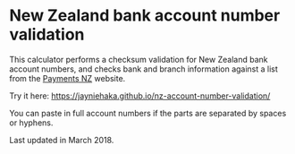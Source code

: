 # New Zealand bank account number validation

This calculator performs a checksum validation for New Zealand bank account numbers, and checks bank and branch information against a list from the [Payments NZ](https://www.paymentsnz.co.nz/resources/industry-registers/bank-branch-register/) website.

Try it here: https://jayniehaka.github.io/nz-account-number-validation/

You can paste in full account numbers if the parts are separated by spaces or hyphens.

Last updated in March 2018.
